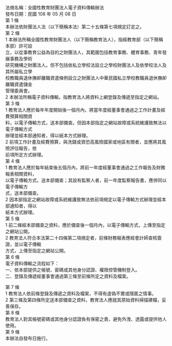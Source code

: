 法規名稱：全國性教育財團法人電子資料傳輸辦法  
發布日期：民國 108 年 05 月 08 日  
第 1 條  
本辦法依財團法人法（以下簡稱本法）第二十五條第七項規定訂定之。  
第 2 條  
1 本辦法所稱全國性教育財團法人（以下簡稱教育法人），指經教育部（以下簡稱本部）許可設  
立，以從事教育公益為目的之財團法人，其範圍包括教育事務、體育事務、青年發展事務及學術  
研究機構之財團法人。但不包括依私立學校法設立之學校財團法人及依學校法人及其所屬私立學  
校教職員退休撫卹離職資遣條例設立之財團法人中華民國私立學校教職員退休撫卹離職資遣儲金  
管理委員會。  
2 本辦法所稱電子資料傳輸，指教育法人將資料上網登錄及傳遞至指定之網站。  
第 3 條  
1 教育法人應於每年年度開始後一個月內，將當年度經董事會通過之工作計畫及經費預算相關資  
料，以電子傳輸方式，送本部備查。但因本部指定之網站故障或系統維護致無法以電子傳輸方式  
辦理並經本部通知者，得以紙本方式辦理。  
2 前項工作計畫及經費預算，與洗錢或資恐高風險國家或地區有關者，並應將其風險評估報告，依  
前項所定方式辦理。  
第 4 條  
1 教育法人應於每年結束後五個月內，將前一年度經董事會通過之工作報告及財務報表相關資料，  
以電子傳輸方式，送本部備查；其設有監察人者，前一年度監察報告書，應併同以電子傳輸方  
式，送本部備查。  
2 因本部指定之網站故障或系統維護致無法依前項規定以電子傳輸方式辦理並經本部通知者，得以  
紙本方式辦理。  
第 5 條  
1 前二條經本部備查之資料，應於備查後一個月內，以電子傳輸方式，上傳至指定之網站公開。  
2 教育法人符合本法第二十四條第二項規定者，前條財務報表應經會計師查核簽證，並以電子傳輸  
方式，上傳至指定之網站公開。  
第 6 條  
電子資料傳輸之流程如下：  
一、依本部提供之帳號、密碼或其他身分認證、權限控管機制登入。  
二、登錄及傳遞經董事會通過第三條至前條所定之資料及檔案。  


第 7 條  
1 教育法人依前條登錄及傳遞之資料及檔案，不得有虛偽不實或隱匿之情事。  
2 第三條及第四條所定送本部備查之資料，教育法人應就其原始資料掃描建檔，妥善保存。  
第 8 條  
教育法人對其帳號密碼或其他身分認證負有保密之責，避免外洩、透露或提供他人使用。  
第 9 條  
本辦法自發布日施行。  


